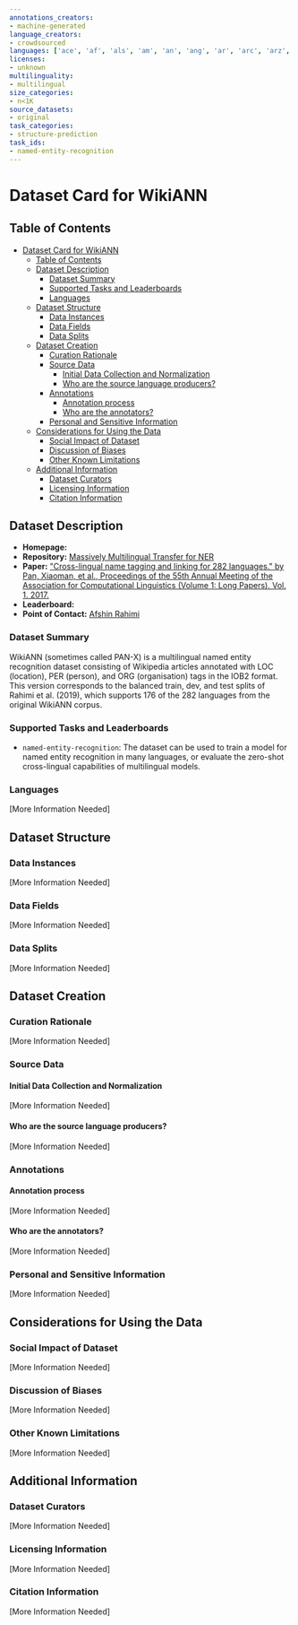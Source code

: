 ```yaml
---
annotations_creators:
- machine-generated
language_creators:
- crowdsourced
languages: ['ace', 'af', 'als', 'am', 'an', 'ang', 'ar', 'arc', 'arz', 'as', 'ast', 'ay', 'az', 'ba', 'bar', 'bat-smg', 'be', 'be-x-old', 'bg', 'bh', 'bn', 'bo', 'br', 'bs', 'ca', 'cbk-zam', 'cdo', 'ce', 'ceb', 'ckb', 'co', 'crh', 'cs', 'csb', 'cv', 'cy', 'da', 'de', 'diq', 'dv', 'el', 'eml', 'en', 'eo', 'es', 'et', 'eu', 'ext', 'fa', 'fi', 'fiu-vro', 'fo', 'fr', 'frr', 'fur', 'fy', 'ga', 'gan', 'gd', 'gl', 'gn', 'gu', 'hak', 'he', 'hi', 'hr', 'hsb', 'hu', 'hy', 'ia', 'id', 'ig', 'ilo', 'io', 'is', 'it', 'ja', 'jbo', 'jv', 'ka', 'kk', 'km', 'kn', 'ko', 'ksh', 'ku', 'ky', 'la', 'lb', 'li', 'lij', 'lmo', 'ln', 'lt', 'lv', 'map-bms', 'mg', 'mhr', 'mi', 'min', 'mk', 'ml', 'mn', 'mr', 'ms', 'mt', 'mwl', 'my', 'mzn', 'nap', 'nds', 'ne', 'nl', 'nn', 'no', 'nov', 'oc', 'or', 'os', 'pa', 'pdc', 'pl', 'pms', 'pnb', 'ps', 'pt', 'qu', 'rm', 'ro', 'ru', 'rw', 'sa', 'sah', 'scn', 'sco', 'sd', 'sh', 'si', 'simple', 'sk', 'sl', 'so', 'sq', 'sr', 'su', 'sv', 'sw', 'szl', 'ta', 'te', 'tg', 'th', 'tk', 'tl', 'tr', 'tt', 'ug', 'uk', 'ur', 'uz', 'vec', 'vep', 'vi', 'vls', 'vo', 'wa', 'war', 'wuu', 'xmf', 'yi', 'yo', 'zea', 'zh', 'zh-classical', 'zh-min-nan', 'zh-yue']
licenses:
- unknown
multilinguality:
- multilingual
size_categories:
- n<1K
source_datasets:
- original
task_categories:
- structure-prediction
task_ids:
- named-entity-recognition
---
```


# Dataset Card for WikiANN

## Table of Contents
- [Dataset Card for WikiANN](#dataset-card-for-wikiann)
  - [Table of Contents](#table-of-contents)
  - [Dataset Description](#dataset-description)
    - [Dataset Summary](#dataset-summary)
    - [Supported Tasks and Leaderboards](#supported-tasks-and-leaderboards)
    - [Languages](#languages)
  - [Dataset Structure](#dataset-structure)
    - [Data Instances](#data-instances)
    - [Data Fields](#data-fields)
    - [Data Splits](#data-splits)
  - [Dataset Creation](#dataset-creation)
    - [Curation Rationale](#curation-rationale)
    - [Source Data](#source-data)
      - [Initial Data Collection and Normalization](#initial-data-collection-and-normalization)
      - [Who are the source language producers?](#who-are-the-source-language-producers)
    - [Annotations](#annotations)
      - [Annotation process](#annotation-process)
      - [Who are the annotators?](#who-are-the-annotators)
    - [Personal and Sensitive Information](#personal-and-sensitive-information)
  - [Considerations for Using the Data](#considerations-for-using-the-data)
    - [Social Impact of Dataset](#social-impact-of-dataset)
    - [Discussion of Biases](#discussion-of-biases)
    - [Other Known Limitations](#other-known-limitations)
  - [Additional Information](#additional-information)
    - [Dataset Curators](#dataset-curators)
    - [Licensing Information](#licensing-information)
    - [Citation Information](#citation-information)

## Dataset Description

- **Homepage:**
- **Repository:** [Massively Multilingual Transfer for NER](https://github.com/afshinrahimi/mmner)
- **Paper:** ["Cross-lingual name tagging and linking for 282 languages." by Pan, Xiaoman, et al., Proceedings of the 55th Annual Meeting of the Association for Computational Linguistics (Volume 1: Long Papers). Vol. 1. 2017.](https://www.aclweb.org/anthology/P17-1178/)
- **Leaderboard:**
- **Point of Contact:** [Afshin Rahimi](mailto:afshinrahimi@gmail.com)

### Dataset Summary

WikiANN (sometimes called PAN-X) is a multilingual named entity recognition dataset consisting of Wikipedia articles annotated with LOC (location), PER (person), and ORG (organisation) tags in the IOB2 format. This version corresponds to the balanced train, dev, and test splits of Rahimi et al. (2019), which supports 176 of the 282 languages from the original WikiANN corpus.

### Supported Tasks and Leaderboards

- `named-entity-recognition`: The dataset can be used to train a model for named entity recognition in many languages, or evaluate the zero-shot cross-lingual capabilities of multilingual models.

### Languages

[More Information Needed]

## Dataset Structure

### Data Instances

[More Information Needed]

### Data Fields

[More Information Needed]

### Data Splits

[More Information Needed]

## Dataset Creation

### Curation Rationale

[More Information Needed]

### Source Data

#### Initial Data Collection and Normalization

[More Information Needed]

#### Who are the source language producers?

[More Information Needed]

### Annotations

#### Annotation process

[More Information Needed]

#### Who are the annotators?

[More Information Needed]

### Personal and Sensitive Information

[More Information Needed]

## Considerations for Using the Data

### Social Impact of Dataset

[More Information Needed]

### Discussion of Biases

[More Information Needed]

### Other Known Limitations

[More Information Needed]

## Additional Information

### Dataset Curators

[More Information Needed]

### Licensing Information

[More Information Needed]

### Citation Information

[More Information Needed]
